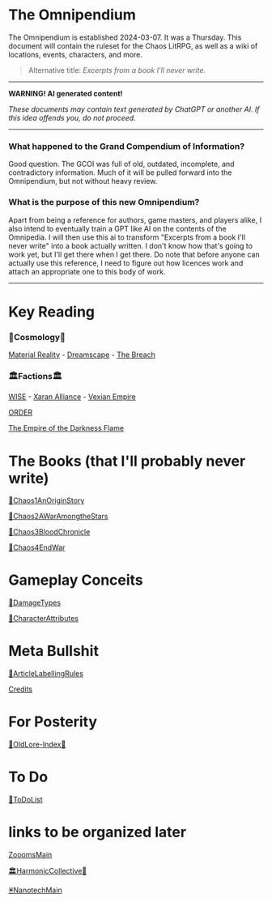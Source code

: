 # The Omnipendium
The Omnipendium is established 2024-03-07. It was a Thursday. This document will contain the ruleset for the Chaos LitRPG, as well as a wiki of locations, events, characters, and more.

> Alternative title: *Excerpts from a book I'll never write.*

---

**WARNING! AI generated content!**

*These documents may contain text generated by ChatGPT or another AI. If this idea offends you, do not proceed.*

---

### What happened to the Grand Compendium of Information?
Good question. The GCOI was full of old, outdated, incomplete, and contradictory information. Much of it will be pulled forward into the Omnipendium, but not without heavy review.

### What is the purpose of this new Omnipendium?

Apart from being a reference for authors, game masters, and players alike, I also intend to eventually train a GPT like AI on the contents of the Omnipedia. I will then use this ai to transform "Excerpts from a book I'll never write" into a book actually written. I don't know how that's going to work yet, but I'll get there when I get there. Do note that before anyone can actually use this reference, I need to figure out how licences work and attach an appropriate one to this body of work.

---

# Key Reading
### 🌌Cosmology🌌

[Material Reality](🌌MaterialReality.md) - [Dreamscape](🌌Dreamscape.md) - [The Breach](🌌Breach.md)

### 🏛Factions🏛

[WISE](🏛WISE🌎.md) - [Xaran Alliance](🏛XaranAlliance🔺.md) - [Vexian Empire](🏛VexianEmpire🔷.md)

[ORDER](🏛ORDER🔻.md)

[The Empire of the Darkness Flame](🏛EDF🟩.md)

# The Books (that I'll probably never write)
[📕Chaos1AnOriginStory](📕Chaos1AnOriginStory.md)

[📕Chaos2AWarAmongtheStars](📕Chaos2AWarAmongtheStars.md)

[📕Chaos3BloodChronicle](📕Chaos3BloodChronicle.md)

[📕Chaos4EndWar](📕Chaos4EndWar.md)

# Gameplay Conceits
[📄DamageTypes](📄DamageTypes.md)

[📄CharacterAttributes](📄CharacterAttributes.md)

# Meta Bullshit
[📄ArticleLabellingRules](📄ArticleLabellingRules.md)

[Credits](Credits)

# For Posterity
[📜OldLore-Index📜](OldLore/📜OldLore-Index📜.md)

# To Do
[📄ToDoList](📄ToDoList.md)


# links to be organized later
[ZooomsMain](ZooomsMain.md)

[🏛️HarmonicCollective🎼](🏛️HarmonicCollective🎼.md)

[🖲️NanotechMain](🖲️NanotechMain.md)